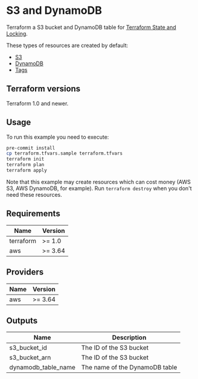 # S3 and DynamoDB

Terraform a S3 bucket and DynamoDB table for [Terraform State and Locking](https://www.terraform.io/docs/backends/types/s3.html).

These types of resources are created by default:

* [S3](https://aws.amazon.com/s3/)
* [DynamoDB](https://aws.amazon.com/dynamodb/)
* [Tags](https://docs.aws.amazon.com/general/latest/gr/aws_tagging.html)

## Terraform versions

Terraform 1.0 and newer.

## Usage

To run this example you need to execute:

```bash
pre-commit install
cp terraform.tfvars.sample terraform.tfvars
terraform init
terraform plan
terraform apply
```

Note that this example may create resources which can cost money (AWS S3, AWS DynamoDB, for example). Run `terraform destroy` when you don't need these resources.

## Requirements

| Name | Version |
|------|---------|
| terraform | >= 1.0 |
| aws | >= 3.64 |

## Providers

| Name | Version |
|------|---------|
| aws | >= 3.64 |

## Outputs

| Name | Description |
|------|-------------|
| s3\_bucket\_id | The ID of the S3 bucket |
| s3\_bucket\_arn | The ID of the S3 bucket |
| dynamodb\_table\_name | The name of the DynamoDB table |
